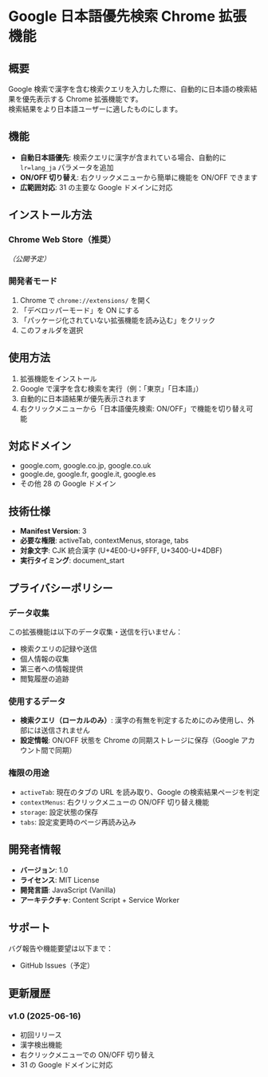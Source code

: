 # Google 日本語優先検索 Chrome 拡張機能

## 概要

Google 検索で漢字を含む検索クエリを入力した際に、自動的に日本語の検索結果を優先表示する Chrome 拡張機能です。  
検索結果をより日本語ユーザーに適したものにします。

## 機能

- **自動日本語優先**: 検索クエリに漢字が含まれている場合、自動的に `lr=lang_ja` パラメータを追加
- **ON/OFF 切り替え**: 右クリックメニューから簡単に機能を ON/OFF できます
- **広範囲対応**: 31 の主要な Google ドメインに対応

## インストール方法

### Chrome Web Store（推奨）

_（公開予定）_

### 開発者モード

1. Chrome で `chrome://extensions/` を開く
2. 「デベロッパーモード」を ON にする
3. 「パッケージ化されていない拡張機能を読み込む」をクリック
4. このフォルダを選択

## 使用方法

1. 拡張機能をインストール
2. Google で漢字を含む検索を実行（例：「東京」「日本語」）
3. 自動的に日本語結果が優先表示されます
4. 右クリックメニューから「日本語優先検索: ON/OFF」で機能を切り替え可能

## 対応ドメイン

- google.com, google.co.jp, google.co.uk
- google.de, google.fr, google.it, google.es
- その他 28 の Google ドメイン

## 技術仕様

- **Manifest Version**: 3
- **必要な権限**: activeTab, contextMenus, storage, tabs
- **対象文字**: CJK 統合漢字 (U+4E00-U+9FFF, U+3400-U+4DBF)
- **実行タイミング**: document_start

## プライバシーポリシー

### データ収集

この拡張機能は以下のデータ収集・送信を行いません：

- 検索クエリの記録や送信
- 個人情報の収集
- 第三者への情報提供
- 閲覧履歴の追跡

### 使用するデータ

- **検索クエリ（ローカルのみ）**: 漢字の有無を判定するためにのみ使用し、外部には送信されません
- **設定情報**: ON/OFF 状態を Chrome の同期ストレージに保存（Google アカウント間で同期）

### 権限の用途

- `activeTab`: 現在のタブの URL を読み取り、Google の検索結果ページを判定
- `contextMenus`: 右クリックメニューの ON/OFF 切り替え機能
- `storage`: 設定状態の保存
- `tabs`: 設定変更時のページ再読み込み

## 開発者情報

- **バージョン**: 1.0
- **ライセンス**: MIT License
- **開発言語**: JavaScript (Vanilla)
- **アーキテクチャ**: Content Script + Service Worker

## サポート

バグ報告や機能要望は以下まで：

- GitHub Issues（予定）

## 更新履歴

### v1.0 (2025-06-16)

- 初回リリース
- 漢字検出機能
- 右クリックメニューでの ON/OFF 切り替え
- 31 の Google ドメインに対応
